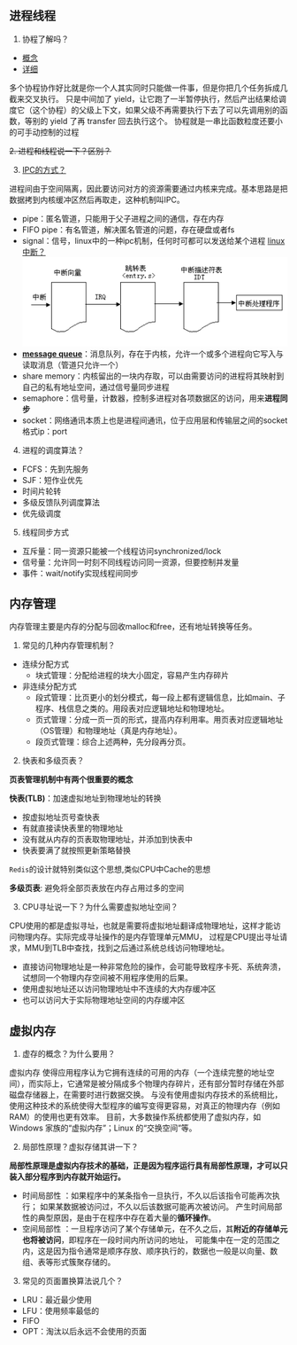 ## 进程线程
1. 协程了解吗？

- [概念](https://www.liaoxuefeng.com/wiki/1016959663602400/1017968846697824)
- [详细](https://www.zhihu.com/question/20511233)

多个协程协作好比就是你一个人其实同时只能做一件事，但是你把几个任务拆成几截来交叉执行。
只是中间加了 yield，让它跑了一半暂停执行，然后产出结果给调度它（这个协程）的父级上下文，如果父级不再需要执行下去了可以先调用别的函数，等别的 yield 了再 transfer 回去执行这个。
协程就是一串比函数粒度还要小的可手动控制的过程

~~2. 进程和线程说一下？区别？~~

3. [IPC的方式？](https://www.jianshu.com/p/c1015f5ffa74)

进程间由于空间隔离，因此要访问对方的资源需要通过内核来完成。基本思路是把数据拷到内核缓冲区然后再取走，这种机制叫IPC。
- pipe：匿名管道，只能用于父子进程之间的通信，存在内存
- FIFO pipe：有名管道，解决匿名管道的问题，存在硬盘或者fs
- signal：信号，linux中的一种ipc机制，任何时可都可以发送给某个进程 [linux中断？](https://www.ibm.com/developerworks/cn/linux/l-cn-linuxkernelint/index.html)
![中断](../images/中断.png)
- [**message queue**](https://www.javanav.com/interview/4c2dfb1d78d94cfe93d1683459a27a74.html)：消息队列，存在于内核，允许一个或多个进程向它写入与读取消息（管道只允许一个）
- share memory：内核留出的一块内存取，可以由需要访问的进程将其映射到自己的私有地址空间，通过信号量同步进程
- semaphore：信号量，计数器，控制多进程对各项数据区的访问，用来**进程同步**
- socket：网络通讯本质上也是进程间通讯，位于应用层和传输层之间的socket格式ip：port

4. 进程的调度算法？

- FCFS：先到先服务
- SJF：短作业优先
- 时间片轮转
- 多级反馈队列调度算法
- 优先级调度

5. 线程同步方式

- 互斥量：同一资源只能被一个线程访问synchronized/lock
- 信号量：允许同一时刻不同线程访问同一资源，但要控制并发量
- 事件：wait/notify实现线程间同步

## 内存管理

内存管理主要是内存的分配与回收malloc和free，还有地址转换等任务。

1. 常见的几种内存管理机制？

- 连续分配方式
    - 块式管理：分配给进程的块大小固定，容易产生内存碎片
- 非连续分配方式    
    - 段式管理：比页更小的划分模式，每一段上都有逻辑信息，比如main、子程序、栈信息之类的。用段表对应逻辑地址和物理地址。
    - 页式管理：分成一页一页的形式，提高内存利用率。用页表对应逻辑地址（OS管理）和物理地址（真是内存地址）。
    - 段页式管理：综合上述两种，先分段再分页。
    
2. 快表和多级页表？

**页表管理机制中有两个很重要的概念**

**快表(TLB)**：加速虚拟地址到物理地址的转换
- 按虚拟地址页号查快表
- 有就直接读快表里的物理地址
- 没有就从内存的页表取物理地址，并添加到快表中
- 快表要满了就按照更新策略替换

`Redis`的设计就特别类似这个思想,类似CPU中Cache的思想

**多级页表**: 避免将全部页表放在内存占用过多的空间

3. CPU寻址说一下？为什么需要虚拟地址空间？

CPU使用的都是虚拟寻址，也就是需要将虚拟地址翻译成物理地址，这样才能访问物理内存。实际完成寻址操作的是内存管理单元MMU，
过程是CPU提出寻址请求，MMU到TLB中查找，找到之后通过系统总线访问物理地址。

- 直接访问物理地址是一种非常危险的操作，会可能导致程序卡死、系统奔溃，试想同一个物理内存空间被不用程序使用的后果。
- 使用虚拟地址还以访问物理地址中不连续的大内存缓冲区
- 也可以访问大于实际物理地址空间的内存缓冲区

## 虚拟内存

1. 虚存的概念？为什么要用？

虚拟内存 使得应用程序认为它拥有连续的可用的内存（一个连续完整的地址空间），而实际上，它通常是被分隔成多个物理内存碎片，还有部分暂时存储在外部磁盘存储器上，在需要时进行数据交换。
与没有使用虚拟内存技术的系统相比，使用这种技术的系统使得大型程序的编写变得更容易，对真正的物理内存（例如 RAM）的使用也更有效率。
目前，大多数操作系统都使用了虚拟内存，如 Windows 家族的“虚拟内存”；Linux 的“交换空间”等。

2. 局部性原理？虚拟存储其讲一下？

**局部性原理是虚拟内存技术的基础，正是因为程序运行具有局部性原理，才可以只装入部分程序到内存就开始运行。**
- 时间局部性 ：如果程序中的某条指令一旦执行，不久以后该指令可能再次执行；
如果某数据被访问过，不久以后该数据可能再次被访问。
产生时间局部性的典型原因，是由于在程序中存在着大量的**循环操作**。
- 空间局部性 ：一旦程序访问了某个存储单元，在不久之后，其**附近的存储单元也将被访问**，即程序在一段时间内所访问的地址，
可能集中在一定的范围之内，这是因为指令通常是顺序存放、顺序执行的，数据也一般是以向量、数组、表等形式簇聚存储的。

3. 常见的页面置换算法说几个？

- LRU：最近最少使用
- LFU：使用频率最低的
- FIFO
- OPT：淘汰以后永远不会使用的页面